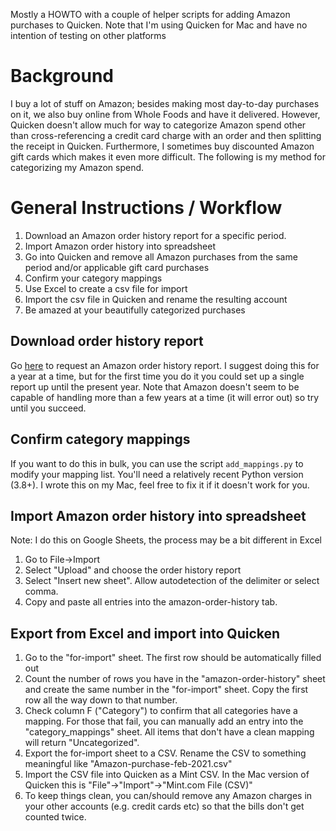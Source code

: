 Mostly a HOWTO with a couple of helper scripts for adding Amazon purchases to Quicken.
Note that I'm using Quicken for Mac and have no intention of testing on other platforms

# Background
I buy a lot of stuff on Amazon; besides making most day-to-day purchases on it, we also buy online from Whole Foods and have it delivered.  However, Quicken doesn't allow much for way to categorize Amazon spend other than cross-referencing a credit card charge with an order and then splitting the receipt in Quicken.
Furthermore, I sometimes buy discounted Amazon gift cards which makes it even more difficult.
The following is my method for categorizing my Amazon spend.

# General Instructions / Workflow
1. Download an Amazon order history report for a specific period.
2. Import Amazon order history into spreadsheet
2. Go into Quicken and remove all Amazon purchases from the same period and/or applicable gift card purchases
3. Confirm your category mappings
4. Use Excel to create a csv file for import
5. Import the csv file in Quicken and rename the resulting account
6. Be amazed at your beautifully categorized purchases


## Download order history report
Go [here](https://www.amazon.com/gp/b2b/reports) to request an Amazon order history report.  I suggest doing this for a year at a time, but for the first time you do it you could set up a single report up until the present year.  Note that Amazon doesn't seem to be capable of handling more than a few years at a time (it will error out) so try until you succeed.

## Confirm category mappings
If you want to do this in bulk, you can use the script `add_mappings.py` to modify your mapping list.  You'll need a relatively recent Python version (3.8+).  I wrote this on my Mac, feel free to fix it if it doesn't work for you.

## Import Amazon order history into spreadsheet
Note: I do this on Google Sheets, the process may be a bit different in Excel
1. Go to File->Import
2. Select "Upload" and choose the order history report
3. Select "Insert new sheet".  Allow autodetection of the delimiter or select comma.
4. Copy and paste all entries into the amazon-order-history tab.

## Export from Excel and import into Quicken
1. Go to the "for-import" sheet.  The first row should be automatically filled out
2. Count the number of rows you have in the "amazon-order-history" sheet and create the same number in the "for-import" sheet.  Copy the first row all the way down to that number.
3. Check column F ("Category") to confirm that all categories have a mapping.  For those that fail, you can manually add an entry into the "category_mappings" sheet.  All items that don't have a clean mapping will return "Uncategorized".
4. Export the for-import sheet to a CSV.  Rename the CSV to something meaningful like "Amazon-purchase-feb-2021.csv"
5. Import the CSV file into Quicken as a Mint CSV.  In the Mac version of Quicken this is "File"->"Import"->"Mint.com File (CSV)"
6. To keep things clean, you can/should remove any Amazon charges in your other accounts (e.g. credit cards etc) so that the bills don't get counted twice.

